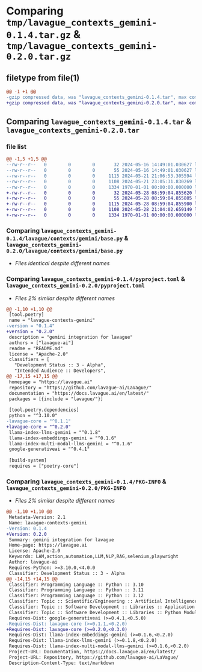 # Comparing `tmp/lavague_contexts_gemini-0.1.4.tar.gz` & `tmp/lavague_contexts_gemini-0.2.0.tar.gz`

## filetype from file(1)

```diff
@@ -1 +1 @@
-gzip compressed data, was "lavague_contexts_gemini-0.1.4.tar", max compression
+gzip compressed data, was "lavague_contexts_gemini-0.2.0.tar", max compression
```

## Comparing `lavague_contexts_gemini-0.1.4.tar` & `lavague_contexts_gemini-0.2.0.tar`

### file list

```diff
@@ -1,5 +1,5 @@
--rw-r--r--   0        0        0       32 2024-05-16 14:49:01.030627 lavague_contexts_gemini-0.1.4/README.md
--rw-r--r--   0        0        0       55 2024-05-16 14:49:01.030627 lavague_contexts_gemini-0.1.4/lavague/contexts/gemini/__init__.py
--rw-r--r--   0        0        0     1115 2024-05-21 21:06:53.305594 lavague_contexts_gemini-0.1.4/lavague/contexts/gemini/base.py
--rw-r--r--   0        0        0     1108 2024-05-21 23:05:31.830269 lavague_contexts_gemini-0.1.4/pyproject.toml
--rw-r--r--   0        0        0     1334 1970-01-01 00:00:00.000000 lavague_contexts_gemini-0.1.4/PKG-INFO
+-rw-r--r--   0        0        0       32 2024-05-28 08:59:04.855620 lavague_contexts_gemini-0.2.0/README.md
+-rw-r--r--   0        0        0       55 2024-05-28 08:59:04.855805 lavague_contexts_gemini-0.2.0/lavague/contexts/gemini/__init__.py
+-rw-r--r--   0        0        0     1115 2024-05-28 08:59:04.855900 lavague_contexts_gemini-0.2.0/lavague/contexts/gemini/base.py
+-rw-r--r--   0        0        0     1108 2024-05-28 21:04:02.659149 lavague_contexts_gemini-0.2.0/pyproject.toml
+-rw-r--r--   0        0        0     1334 1970-01-01 00:00:00.000000 lavague_contexts_gemini-0.2.0/PKG-INFO
```

### Comparing `lavague_contexts_gemini-0.1.4/lavague/contexts/gemini/base.py` & `lavague_contexts_gemini-0.2.0/lavague/contexts/gemini/base.py`

 * *Files identical despite different names*

### Comparing `lavague_contexts_gemini-0.1.4/pyproject.toml` & `lavague_contexts_gemini-0.2.0/pyproject.toml`

 * *Files 2% similar despite different names*

```diff
@@ -1,10 +1,10 @@
 [tool.poetry]
 name = "lavague-contexts-gemini"
-version = "0.1.4"
+version = "0.2.0"
 description = "gemini integration for lavague"
 authors = ["lavague-ai"]
 readme = "README.md"
 license = "Apache-2.0"
 classifiers = [
   "Development Status :: 3 - Alpha",
   "Intended Audience :: Developers",
@@ -17,15 +17,15 @@
 homepage = "https://lavague.ai"
 repository = "https://github.com/lavague-ai/LaVague/"
 documentation = "https://docs.lavague.ai/en/latest/"
 packages = [{include = "lavague/"}]
 
 [tool.poetry.dependencies]
 python = "^3.10.0"
-lavague-core = "^0.1.1"
+lavague-core = "^0.2.0"
 llama-index-llms-gemini = "^0.1.8"
 llama-index-embeddings-gemini = "^0.1.6"
 llama-index-multi-modal-llms-gemini = "^0.1.6"
 google-generativeai = "^0.4.1"
 
 [build-system]
 requires = ["poetry-core"]
```

### Comparing `lavague_contexts_gemini-0.1.4/PKG-INFO` & `lavague_contexts_gemini-0.2.0/PKG-INFO`

 * *Files 2% similar despite different names*

```diff
@@ -1,10 +1,10 @@
 Metadata-Version: 2.1
 Name: lavague-contexts-gemini
-Version: 0.1.4
+Version: 0.2.0
 Summary: gemini integration for lavague
 Home-page: https://lavague.ai
 License: Apache-2.0
 Keywords: LAM,action,automation,LLM,NLP,RAG,selenium,playwright
 Author: lavague-ai
 Requires-Python: >=3.10.0,<4.0.0
 Classifier: Development Status :: 3 - Alpha
@@ -14,15 +14,15 @@
 Classifier: Programming Language :: Python :: 3.10
 Classifier: Programming Language :: Python :: 3.11
 Classifier: Programming Language :: Python :: 3.12
 Classifier: Topic :: Scientific/Engineering :: Artificial Intelligence
 Classifier: Topic :: Software Development :: Libraries :: Application Frameworks
 Classifier: Topic :: Software Development :: Libraries :: Python Modules
 Requires-Dist: google-generativeai (>=0.4.1,<0.5.0)
-Requires-Dist: lavague-core (>=0.1.1,<0.2.0)
+Requires-Dist: lavague-core (>=0.2.0,<0.3.0)
 Requires-Dist: llama-index-embeddings-gemini (>=0.1.6,<0.2.0)
 Requires-Dist: llama-index-llms-gemini (>=0.1.8,<0.2.0)
 Requires-Dist: llama-index-multi-modal-llms-gemini (>=0.1.6,<0.2.0)
 Project-URL: Documentation, https://docs.lavague.ai/en/latest/
 Project-URL: Repository, https://github.com/lavague-ai/LaVague/
 Description-Content-Type: text/markdown
```

